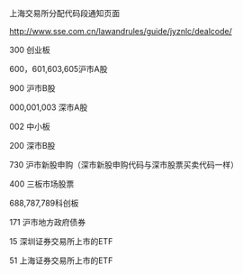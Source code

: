 上海交易所分配代码段通知页面

http://www.sse.com.cn/lawandrules/guide/jyznlc/dealcode/

300 创业板

600，601,603,605沪市A股

900 沪市B股

000,001,003 深市A股

002 中小板

200 深市B股

730 沪市新股申购（深市新股申购代码与深市股票买卖代码一样）

400 三板市场股票

688,787,789科创板

171 沪市地方政府债券

15 深圳证券交易所上市的ETF

51 上海证券交易所上市的ETF

